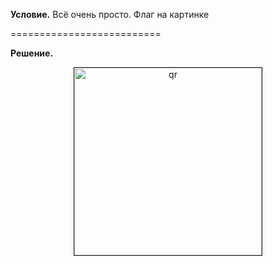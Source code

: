 **Условие.** Всё очень просто. Флаг на картинке

==========================

**Решение.** 

<p align="center">
 <img width="300px" src="bmpZZ.bmp" alt="qr" border="1"/>
</p>
